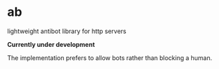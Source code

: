 # ab

lightweight antibot library for http servers

**Currently under development**

The implementation prefers to allow bots rather than blocking a human.
